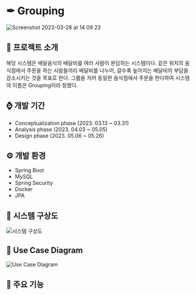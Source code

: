 # ✒ Grouping
![Screenshot 2023-03-28 at 14 09 23](https://github.com/AHNDOIL/Grouping/assets/103185987/bc4f93de-b80a-4e38-9480-bd7430312d81)


## 📢 프로젝트 소개
해당 시스템은 배달음식의 배달비를 여러 사람이 분담하는 시스템이다. 같은 위치의 음식점에서 주문을 하는 사람들끼리 배달비를 나누어, 갈수록 높아지는 배달비의 부담을 감소시키는 것을 목표로 한다. 그룹을 지어 동일한 음식점에서 주문을 한다하여 시스템의 이름은 Grouping이라 정했다. 


## ⌚ 개발 기간
- Conceptualization phase (2023. 03.13 ~ 03.31)
- Analysis phase (2023. 04.03 ~ 05.05)
- Design phase  (2023. 05.06 ~ 05.26)


## ⚙ 개발 환경
- Spring Boot
- MySQL
- Spring Security
- Docker
- JPA


## 📌 시스템 구상도
![시스템 구상도](https://github.com/AHNDOIL/Grouping/assets/103185987/b175beef-4ff7-49c6-921f-aa7fa76f3147)

## 📌 Use Case Diagram
![Use Case Diagram](https://github.com/AHNDOIL/Grouping/assets/103185987/1787ad15-df93-41df-b135-ea50ded0731e)


## 📌 주요 기능 


